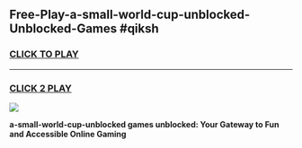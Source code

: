 
## Free-Play-a-small-world-cup-unblocked-Unblocked-Games #qiksh
<h3>
<a href="https://news.freeplayer.one?title=a-small-world-cup-unblocked&ref=8M">CLICK TO PLAY</a></h3>
<hr>

<h3>
<a href="https://news.freeplayer.one?title=a-small-world-cup-unblocked&ref=8M">CLICK 2 PLAY</a>
  
</h3>

<a href="https://news.freeplayer.one?title=a-small-world-cup-unblocked&ref=8M"><img src="https://clearcache.store/games.png"></a>


**a-small-world-cup-unblocked games unblocked: Your Gateway to Fun and Accessible Online Gaming**
